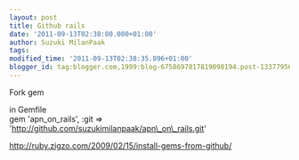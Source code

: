 ```yaml
---
layout: post
title: Github rails
date: '2011-09-13T02:38:00.000+01:00'
author: Suzuki MilanPaak
tags: 
modified_time: '2011-09-13T02:38:35.896+01:00'
blogger_id: tag:blogger.com,1999:blog-6758697817819098194.post-1337795699726656327
---
```


Fork gem  
  
  
  
in Gemfile  
gem 'apn\_on\_rails', :git => 'http://github.com/suzukimilanpaak/apn\_on\_rails.git'  
  
  
http://ruby.zigzo.com/2009/02/15/install-gems-from-github/

